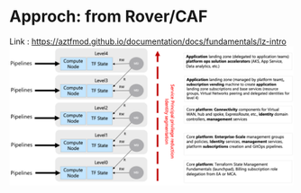 # Approch: from Rover/CAF
Link : https://aztfmod.github.io/documentation/docs/fundamentals/lz-intro
<img src="./Images/rovercaflevelmodel.png">
